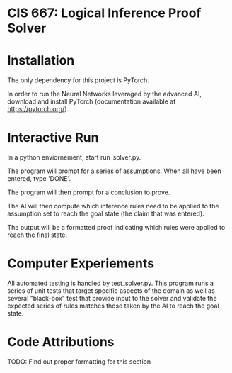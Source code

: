 # CIS 667: Logical Inference Proof Solver

# Installation

The only dependency for this project is PyTorch.

In order to run the Neural Networks leveraged by the advanced AI, download and install PyTorch (documentation available at https://pytorch.org/).


# Interactive Run

In a python enviornement, start run_solver.py.

The program will prompt for a series of assumptions. When all have been entered, type 'DONE'.

The program will then prompt for a conclusion to prove.

The AI will then compute which inference rules need to be applied to the assumption set to reach the goal state (the claim that was entered).

The output will be a formatted proof indicating which rules were applied to reach the final state.


# Computer Experiements

All automated testing is handled by test_solver.py. This program runs a series of unit tests that target specific aspects of the domain as well as several "black-box" test that provide input to the solver and validate the expected series of rules matches those taken by the AI to reach the goal state.


# Code Attributions

TODO: Find out proper formatting for this section
